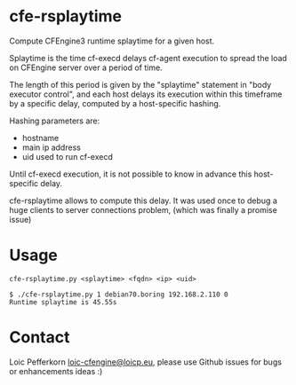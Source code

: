 cfe-rsplaytime
=============

Compute CFEngine3 runtime splaytime for a given host.

Splaytime is the time cf-execd delays cf-agent execution to spread the load 
on CFEngine server over a period of time.

The length of this period is given by the "splaytime" statement in "body executor control",
and each host delays its execution within this timeframe by a specific delay, 
computed by a host-specific hashing.

Hashing parameters are:
  * hostname
  * main ip address
  * uid used to run cf-execd

Until cf-execd execution, it is not possible to know in advance this host-specific delay.

cfe-rsplaytime allows to compute this delay. It was used once to debug a huge clients to server connections problem,
(which was finally a promise issue)

Usage
=====

    cfe-rsplaytime.py <splaytime> <fqdn> <ip> <uid>

    $ ./cfe-rsplaytime.py 1 debian70.boring 192.168.2.110 0
    Runtime splaytime is 45.55s


Contact
=======

Loic Pefferkorn <loic-cfengine@loicp.eu>, please use Github issues for bugs or enhancements ideas :)
